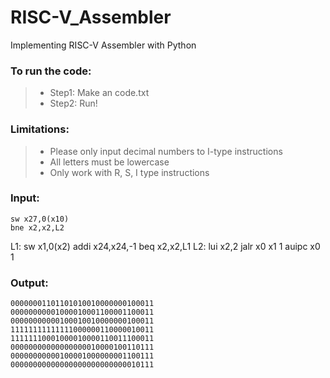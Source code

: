 # RISC-V_Assembler

Implementing RISC-V Assembler with Python

### To run the code:

>* Step1: Make an code.txt
>* Step2: Run!

### Limitations:

>* Please only input decimal numbers to I-type instructions
>* All letters must be lowercase
>* Only work with R, S, I type instructions

### Input:

    sw x27,0(x10)
    bne x2,x2,L2
L1: sw x1,0(x2)
    addi x24,x24,-1
    beq x2,x2,L1
L2: lui x2,2
    jalr x0 x1 1
    auipc x0 1
    
### Output:
    
    00000001101101010010000000100011
    00000000001000010001100001100011
    00000000000100010010000000100011
    11111111111111000000110000010011
    11111110001000010000110011100011
    00000000000000000010000100110111
    00000000000100001000000001100111
    00000000000000000000000000010111
